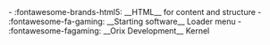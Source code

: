 
<div class="grid cards" markdown>
- :fontawesome-brands-html5: __HTML__ for content and structure
- :fontawesome-fa-gaming: __Starting software__ Loader menu
- :fontawesome-fagaming: __Orix Development__ Kernel

</div>

